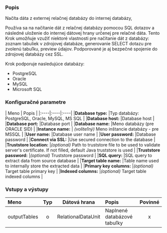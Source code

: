### Popis

Načíta dáta z externej relačnej databázy do internej databázy,

Používa sa na načítanie dát z relačnej databázy pomocou SQL dotazov a následné uloženie do internej dátovej hrany určenej pre relačné dáta.
Tento Krok umožňuje vzužiť niektoré vlastnosti pre načítanie dát z databázy: zoznam tabuliek v zdrojovej databáze, generovanie SELECT dotazu pre zvolenú tabuľku, preview údajov.
Podporované je aj bezpečné spojenie do zdrojovej databázy cez SSL.

Krok podporuje nasledujúce databázy:
* PostgreSQL
* Oracle
* MySQL
* Microsoft SQL

### Konfiguračné parametre

| Meno | Popis |
|:----|:----|:----|
|**Database type:** |Typ databázy: PostgreSQL, Oracle, MySQL, MS SQL |
|**Database host:** |Database host |
|**Database port:** |Database port |
|**Database name:** |Meno databázy (pre ORACLE SID) |
|**Instance name:** | *(voliteľný)* Meno inštancie databázy - pre MSSQL |
|**User name:** |Database user name |
|**User password:** |Database password |
|**Connect via SSL:** |Use secured connection to the database |
|**Truststore location:** |*(optional)* Path to truststore file to be used to validate server's certificate. If not filled, default Java truststore is used |
|**Truststore password:** |*(optional)* Truststore password |
|**SQL query:** |SQL query to extract data from source database |
|**Target table name:** |Table name used to internally store the extracted data |
|**Primary key columns:** |*(optional)* Target table primary key |
|**Indexed columns:** |*(optional)* Target table indexed columns |

### Vstupy a výstupy ###

|Meno |Typ | Dátová hrana | Popis | Povinné |
|:---|:---:|:---:|:---|:---:|
|outputTables |o    |RelationalDataUnit | Naplnené databázové tabuľky |x|

